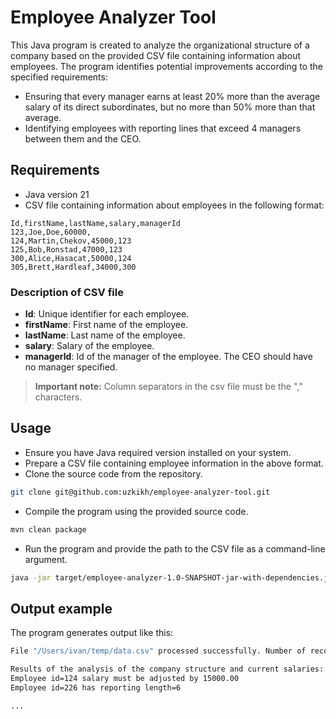 # Employee Analyzer Tool

This Java program is created to analyze the organizational structure of a company based on the provided CSV file containing information about employees. The program identifies potential improvements according to the specified requirements:

- Ensuring that every manager earns at least 20% more than the average salary of its direct subordinates, but no more than 50% more than that average.
- Identifying employees with reporting lines that exceed 4 managers between them and the CEO.

## Requirements
- Java version 21
- CSV file containing information about employees in the following format:
```csv
Id,firstName,lastName,salary,managerId
123,Joe,Doe,60000,
124,Martin,Chekov,45000,123
125,Bob,Ronstad,47000,123
300,Alice,Hasacat,50000,124
305,Brett,Hardleaf,34000,300 
```
### Description of CSV file
- **Id**: Unique identifier for each employee.
- **firstName**: First name of the employee.
- **lastName**: Last name of the employee.
- **salary**: Salary of the employee.
- **managerId**: Id of the manager of the employee. The CEO should have no manager specified.
> **Important note:** Column separators in the csv file must be the "," characters.


## Usage
- Ensure you have Java required version installed on your system.
- Prepare a CSV file containing employee information in the above format.
- Clone the source code from the repository.
```bash
git clone git@github.com:uzkikh/employee-analyzer-tool.git
```
- Compile the program using the provided source code.
```bash
mvn clean package
```
- Run the program and provide the path to the CSV file as a command-line argument.
```bash
java -jar target/employee-analyzer-1.0-SNAPSHOT-jar-with-dependencies.jar path-to-your-csv-source-file
```

## Output example
The program generates output like this:
```bash
File "/Users/ivan/temp/data.csv" processed successfully. Number of records in the file = 20

Results of the analysis of the company structure and current salaries:
Employee id=124 salary must be adjusted by 15000.00
Employee id=226 has reporting length=6

...
```